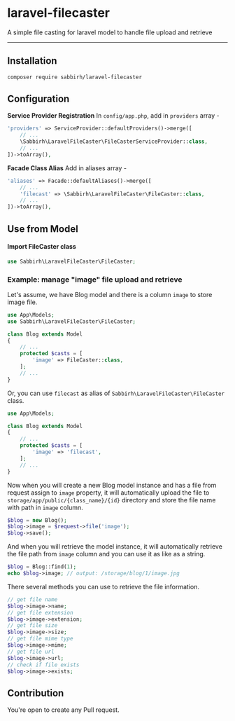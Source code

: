# laravel-filecaster

A simple file casting for laravel model to handle file upload and retrieve

---

## Installation

```sh
composer require sabbirh/laravel-filecaster
```

## Configuration

**Service Provider Registration**
In `config/app.php`, add in `providers` array -

```php
'providers' => ServiceProvider::defaultProviders()->merge([
    // ...
    \Sabbirh\LaravelFileCaster\FileCasterServiceProvider::class,
    // ...
])->toArray(),
```

**Facade Class Alias**
Add in aliases array -

```php
'aliases' => Facade::defaultAliases()->merge([
    // ...
    'filecast' => \Sabbirh\LaravelFileCaster\FileCaster::class,
    // ...
])->toArray(),
```

## Use from Model

#### Import FileCaster class

```php
use Sabbirh\LaravelFileCaster\FileCaster;
```

### Example: manage "image" file upload and retrieve

Let's assume, we have Blog model and there is a column `image` to store image file.

```php
use App\Models;
use Sabbirh\LaravelFileCaster\FileCaster;

class Blog extends Model
{
    // ...
    protected $casts = [
        'image' => FileCaster::class,
    ];
    // ...
}

```

Or, you can use `filecast` as alias of `Sabbirh\LaravelFileCaster\FileCaster` class.

```php
use App\Models;

class Blog extends Model
{
    // ...
    protected $casts = [
        'image' => 'filecast',
    ];
    // ...
}
```

Now when you will create a new Blog model instance and has a file from request assign to `image` property, it will automatically upload the file to `storage/app/public/{class_name}/{id}` directory and store the file name with path in `image` column.

```php
$blog = new Blog();
$blog->image = $request->file('image');
$blog->save();
```

And when you will retrieve the model instance, it will automatically retrieve the file path from `image` column and you can use it as like as a string.

```php
$blog = Blog::find(1);
echo $blog->image; // output: /storage/blog/1/image.jpg
```

There several methods you can use to retrieve the file information.

```php
// get file name
$blog->image->name;
// get file extension
$blog->image->extension;
// get file size
$blog->image->size;
// get file mime type
$blog->image->mime;
// get file url
$blog->image->url;
// check if file exists
$blog->image->exists;
```

## Contribution

You're open to create any Pull request.
